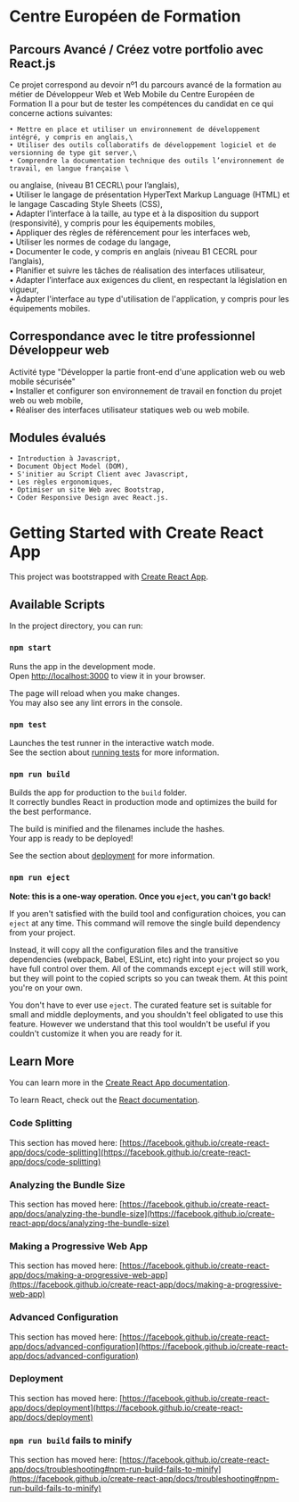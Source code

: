# Centre Européen de Formation
## Parcours Avancé / Créez votre portfolio avec React.js

Ce projet correspond au devoir nº1 du parcours avancé de la formation au métier de Développeur Web et Web Mobile
du Centre Européen de Formation
Il a pour but de tester les compétences du candidat en ce qui concerne actions suivantes:


    • Mettre en place et utiliser un environnement de développement intégré, y compris en anglais,\
    • Utiliser des outils collaboratifs de développement logiciel et de versionning de type git server,\
    • Comprendre la documentation technique des outils l’environnement de travail, en langue française \
ou anglaise, (niveau B1 CECRL\ pour l’anglais),\
    • Utiliser le langage de présentation HyperText Markup Language (HTML) et le langage Cascading Style Sheets (CSS),\
    • Adapter l’interface à la taille, au type et à la disposition du support (responsivité), y compris pour les équipements mobiles,\
    • Appliquer des règles de référencement pour les interfaces web,\
    • Utiliser les normes de codage du langage,\
    • Documenter le code, y compris en anglais (niveau B1 CECRL pour l’anglais),\
    • Planifier et suivre les tâches de réalisation des interfaces utilisateur,\
    • Adapter l’interface aux exigences du client, en respectant la législation en vigueur,\
    • Adapter l'interface au type d'utilisation de l'application, y compris pour les équipements mobiles.

## Correspondance avec le titre professionnel Développeur web

Activité type "Développer la partie front-end d'une application web ou web mobile sécurisée"\
    • Installer et configurer son environnement de travail en fonction du projet web ou web mobile,\
    • Réaliser des interfaces utilisateur statiques web ou web mobile.

## Modules évalués

    • Introduction à Javascript,
    • Document Object Model (DOM),
    • S'initier au Script Client avec Javascript,
    • Les règles ergonomiques,
    • Optimiser un site Web avec Bootstrap,
    • Coder Responsive Design avec React.js.


# Getting Started with Create React App

This project was bootstrapped with [Create React App](https://github.com/facebook/create-react-app).

## Available Scripts

In the project directory, you can run:

### `npm start`

Runs the app in the development mode.\
Open [http://localhost:3000](http://localhost:3000) to view it in your browser.

The page will reload when you make changes.\
You may also see any lint errors in the console.

### `npm test`

Launches the test runner in the interactive watch mode.\
See the section about [running tests](https://facebook.github.io/create-react-app/docs/running-tests) for more information.

### `npm run build`

Builds the app for production to the `build` folder.\
It correctly bundles React in production mode and optimizes the build for the best performance.

The build is minified and the filenames include the hashes.\
Your app is ready to be deployed!

See the section about [deployment](https://facebook.github.io/create-react-app/docs/deployment) for more information.

### `npm run eject`

**Note: this is a one-way operation. Once you `eject`, you can't go back!**

If you aren't satisfied with the build tool and configuration choices, you can `eject` at any time. This command will remove the single build dependency from your project.

Instead, it will copy all the configuration files and the transitive dependencies (webpack, Babel, ESLint, etc) right into your project so you have full control over them. All of the commands except `eject` will still work, but they will point to the copied scripts so you can tweak them. At this point you're on your own.

You don't have to ever use `eject`. The curated feature set is suitable for small and middle deployments, and you shouldn't feel obligated to use this feature. However we understand that this tool wouldn't be useful if you couldn't customize it when you are ready for it.

## Learn More

You can learn more in the [Create React App documentation](https://facebook.github.io/create-react-app/docs/getting-started).

To learn React, check out the [React documentation](https://reactjs.org/).

### Code Splitting

This section has moved here: [https://facebook.github.io/create-react-app/docs/code-splitting](https://facebook.github.io/create-react-app/docs/code-splitting)

### Analyzing the Bundle Size

This section has moved here: [https://facebook.github.io/create-react-app/docs/analyzing-the-bundle-size](https://facebook.github.io/create-react-app/docs/analyzing-the-bundle-size)

### Making a Progressive Web App

This section has moved here: [https://facebook.github.io/create-react-app/docs/making-a-progressive-web-app](https://facebook.github.io/create-react-app/docs/making-a-progressive-web-app)

### Advanced Configuration

This section has moved here: [https://facebook.github.io/create-react-app/docs/advanced-configuration](https://facebook.github.io/create-react-app/docs/advanced-configuration)

### Deployment

This section has moved here: [https://facebook.github.io/create-react-app/docs/deployment](https://facebook.github.io/create-react-app/docs/deployment)

### `npm run build` fails to minify

This section has moved here: [https://facebook.github.io/create-react-app/docs/troubleshooting#npm-run-build-fails-to-minify](https://facebook.github.io/create-react-app/docs/troubleshooting#npm-run-build-fails-to-minify)

